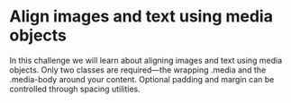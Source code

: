 # Align images and text using media objects

In this challenge we will learn about aligning images and text using media objects. 
Only two classes are required—the wrapping .media and the .media-body around your 
content. Optional padding and margin can be controlled through spacing utilities.
